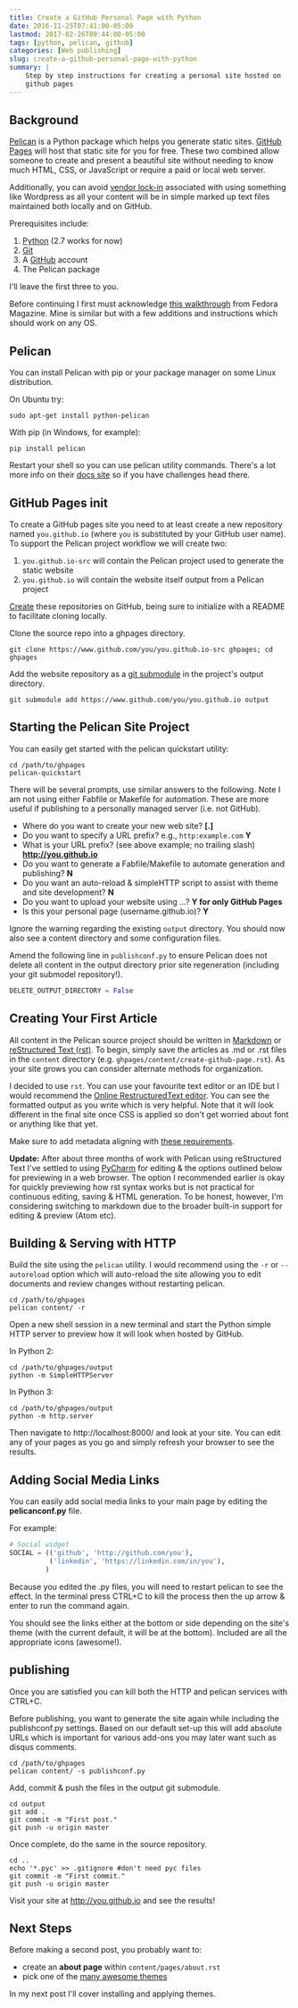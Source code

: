 ```yaml
---
title: Create a GitHub Personal Page with Python
date: 2016-11-25T07:41:00-05:00
lastmod: 2017-02-26T09:44:00-05:00
tags: [python, pelican, github]
categories: [Web publishing]
slug: create-a-github-personal-page-with-python
summary: |
    Step by step instructions for creating a personal site hosted on
    github pages
---
```


## Background

[Pelican](http://docs.getpelican.com) is a Python package which helps
you generate static sites. [GitHub Pages](https://pages.github.com/)
will host that static site for you for free. These two combined allow
someone to create and present a beautiful site without needing to know
much HTML, CSS, or JavaScript or require a paid or local web server.

Additionally, you can avoid [vendor lock-in](https://en.wikipedia.org/wiki/Vendor_lock-in) associated with
using something like Wordpress as all your content will be in simple
marked up text files maintained both locally and on GitHub.

Prerequisites include:

1. [Python](https://www.python.org) (2.7 works for now)
2. [Git](https://git-scm.com/)
3. A [GitHub](https://github.com/) account
4. The Pelican package

I'll leave the first three to you.

Before continuing I first must acknowledge [this
walkthrough](https://fedoramagazine.org/make-github-pages-blog-with-pelican/)
from Fedora Magazine. Mine is similar but with a few additions and
instructions which should work on any OS.

## Pelican

You can install Pelican with pip or your package manager on some Linux
distribution.

On Ubuntu try:

```shell
sudo apt-get install python-pelican
```

With pip (in Windows, for example):

```shell
pip install pelican
```

Restart your shell so you can use pelican utility commands. There's a
lot more info on their [docs site](http://docs.getpelican.com) so if you
have challenges head there.

## GitHub Pages init

To create a GitHub pages site you need to at least create a new
repository named `you.github.io` (where `you` is substituted by your
GitHub user name). To support the Pelican project workflow we will
create two:

1. `you.github.io-src` will contain the Pelican project used to
   generate the static website
2. `you.github.io` will contain the website itself output from a
   Pelican project

[Create](https://github.com/new) these repositories on GitHub, being
sure to initialize with a README to facilitate cloning locally.

Clone the source repo into a ghpages directory.

```shell
git clone https://www.github.com/you/you.github.io-src ghpages; cd ghpages
```

Add the website repository as a [git
submodule](https://git-scm.com/book/en/v2/Git-Tools-Submodules) in the
project's output directory.

```shell
git submodule add https://www.github.com/you/you.github.io output
```

## Starting the Pelican Site Project

You can easily get started with the pelican quickstart utility:

```shell
cd /path/to/ghpages
pelican-quickstart
```

There will be several prompts, use similar answers to the following.
Note I am not using either Fabfile or Makefile for automation. These are
more useful if publishing to a personally managed server (i.e. not
GitHub).

* Where do you want to create your new web site? **[.]**
* Do you want to specify a URL prefix? e.g., `http:example.com` **Y**
* What is your URL prefix? (see above example; no trailing slash) **http://you.github.io**
* Do you want to generate a Fabfile/Makefile to automate generation and publishing? **N**
* Do you want an auto-reload & simpleHTTP script to assist with theme and site development? **N**
* Do you want to upload your website using ...? **Y for only GitHub Pages**
* Is this your personal page (username.github.io)? **Y**

Ignore the warning regarding the existing `output` directory. You should
now also see a content directory and some configuration files.

Amend the following line in `publishconf.py` to ensure Pelican does
not delete all content in the output directory prior site regeneration
(including your git submodel repository!).

```python
DELETE_OUTPUT_DIRECTORY = False
```

## Creating Your First Article

All content in the Pelican source project should be written in
[Markdown](https://en.wikipedia.org/wiki/Markdown)
or [reStructured Text (rst)](http://www.sphinx-doc.org/en/stable/rest.html). To begin, simply
save the articles as .md or .rst files in the `content` directory (e.g.
`ghpages/content/create-github-page.rst`). As your site grows you can
consider alternate methods for organization.

I decided to use `rst`. You can use your favourite text editor or an IDE
but I would recommend the [Online RestructuredText editor](http://rst.ninjs.org/). You can see the formatted output as you
write which is very helpful. Note that it will look different in the
final site once CSS is applied so don't get worried about font or
anything like that yet.

Make sure to add metadata aligning with [these requirements](http://docs.getpelican.com/en/stable/content.html#file-metadata).

**Update:** After about three months of work with Pelican using
reStructured Text I've settled to using
[PyCharm](https://www.jetbrains.com/help/pycharm) for editing & the
options outlined below for previewing in a web browser. The option I
recommended earlier is okay for quickly previewing how rst syntax works
but is not practical for continuous editing, saving & HTML generation.
To be honest, however, I'm considering switching to markdown due to the
broader built-in support for editing & preview (Atom etc).

## Building & Serving with HTTP

Build the site using the `pelican` utility. I would recommend using the
`-r` or `--autoreload` option which will auto-reload the site allowing
you to edit documents and review changes without restarting pelican.

```shell
cd /path/to/ghpages
pelican content/ -r
```

Open a new shell session in a new terminal and start the Python simple
HTTP server to preview how it will look when hosted by GitHub.

In Python 2:

```shell
cd /path/to/ghpages/output
python -m SimpleHTTPServer
```

In Python 3:

```shell
cd /path/to/ghpages/output
python -m http.server
```

Then navigate to http://localhost:8000/ and look at your site. You can
edit any of your pages as you go and simply refresh your browser to see
the results.

## Adding Social Media Links

You can easily add social media links to your main page by editing the
**pelicanconf.py** file.

For example:

```python
# Social widget
SOCIAL = (('github', 'http://github.com/you'),
          ('linkedin', 'https://linkedin.com/in/you'),
         )
```

Because you edited the .py files, you will need to restart pelican to
see the effect. In the terminal press CTRL+C to kill the process then
the up arrow & enter to run the command again.

You should see the links either at the bottom or side depending on the
site's theme (with the current default, it will be at the bottom).
Included are all the appropriate icons (awesome!).

## publishing

Once you are satisfied you can kill both the HTTP and pelican services
with CTRL+C.

Before publishing, you want to generate the site again while including
the publishconf.py settings. Based on our default set-up this will add
absolute URLs which is important for various add-ons you may later want
such as disqus comments.

```shell
cd /path/to/ghpages
pelican content/ -s publishconf.py
```

Add, commit & push the files in the output git submodule.

```shell
cd output
git add .
git commit -m "First post."
git push -u origin master
```

Once complete, do the same in the source repository.

```shell
cd ..
echo '*.pyc' >> .gitignore #don't need pyc files
git commit -m "First commit."
git push -u origin master
```

Visit your site at http://you.github.io and see the results!

## Next Steps

Before making a second post, you probably want to:

* create an **about page** within `content/pages/about.rst`
* pick one of the [many awesome themes](http://www.pelicanthemes.com/)

In my next post I'll cover installing and applying themes.
